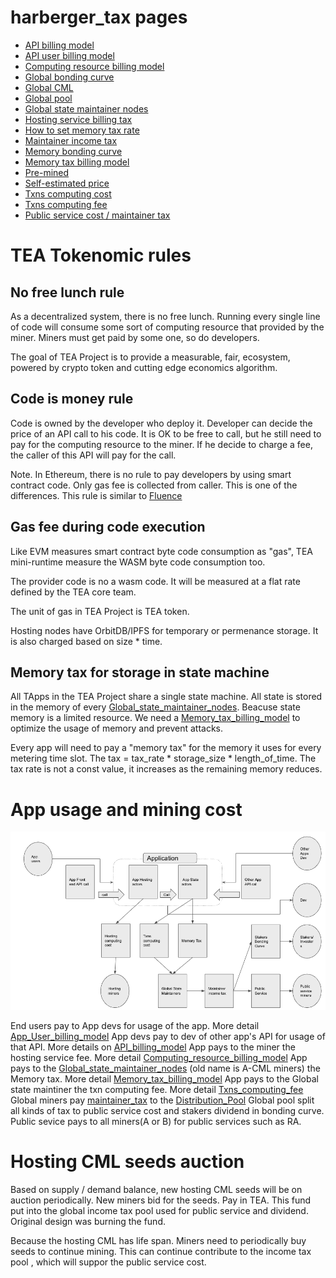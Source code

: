 # harberger_tax pages

* [API billing model](API_billing_model.md)
* [API user billing model](App_User_billing_model.md)
* [Computing resource billing model](Computing_resource_billing_model.md)
* [Global bonding curve](Global_bonding_curve.md)
* [Global CML](Maintainer_tax.md)
* [Global pool](/epoch10_billing_tax/Collection_pool.md)
* [Global state maintainer nodes](Global_state_maintainer_nodes.md)
* [Hosting service billing tax](hosting_service_billing_tax.md)
* [How to set memory tax rate](how_to_set_memory_tax_rate.md)
* [Maintainer income tax](maintainer_tax.md)
* [Memory bonding curve](memory_bonding_curve.md)
* [Memory tax billing model](Memory_tax_billing_model.md)
* [Pre-mined](pre_mined.md)
* [Self-estimated price](self_estimate_price.md)
* [Txns computing cost](Txns_computing_cost.md)
* [Txns computing fee](Txns_computing_fee.md)
* [Public service cost / maintainer tax](What_if_public_service_cost_run_off_maintainer_income_tax.md)

# TEA Tokenomic rules

## No free lunch rule

As a decentralized system, there is no free lunch. Running every single line of code will consume some sort of computing resource that provided by the miner. Miners must get paid by some one, so do developers. 

The goal of TEA Project is to provide a measurable, fair, ecosystem, powered by crypto token and cutting edge economics algorithm. 

## Code is money rule

Code is owned by the developer who deploy it. Developer can decide the price of an API call to his code. It is OK to be free to call, but he still need to pay for the computing resource to the miner.  If he decide to charge a fee, the caller of this API will pay for the call.

Note. In Ethereum, there is no rule to pay developers by using smart contract code. Only gas fee is collected from caller. This is one of the differences. This rule is similar to [Fluence](https://fluence.network/)

## Gas fee during code execution

Like EVM measures smart contract byte code consumption as  "gas", TEA mini-runtime measure the WASM byte code consumption too. 

The provider code is no a wasm code. It will be measured at a flat rate defined by the TEA core team.

The unit of gas in TEA Project is TEA token.

Hosting nodes have OrbitDB/IPFS for temporary or permenance storage. It is also charged based on size * time.

## Memory tax for storage in state machine

All TApps in the TEA Project share a single state machine. All state is stored in the memory of every [Global_state_maintainer_nodes](Global_state_maintainer_nodes.md). Beacuse state memory is a limited resource. We need a [Memory_tax_billing_model](Memory_tax_billing_model.md) to optimize the usage of memory and prevent attacks. 

Every app will need to pay a "memory tax" for the memory it uses for every metering time slot. The tax = tax_rate * storage_size * length_of_time. The tax rate is not a const value, it increases as the remaining memory reduces. 

# App usage and mining cost

![WX20220618-150639.png](WX20220618-150639.png)

End users pay to App devs for usage of the app. More detail [App_User_billing_model](App_User_billing_model.md)
App devs pay to dev of other app's API for usage of that API. More details on [API_billing_model](API_billing_model.md)
App pays to the miner the hosting service fee. More detail [Computing_resource_billing_model](Computing_resource_billing_model.md)
App pays to the [Global_state_maintainer_nodes](Global_state_maintainer_nodes.md) (old name is A-CML miners) the Memory tax. More detail [Memory_tax_billing_model](Memory_tax_billing_model.md)
App pays to the Global state maintiner the txn computing fee. More detail [Txns_computing_fee](Txns_computing_fee.md)
Global miners pay [maintainer_tax](maintainer_tax.md) to the [Distribution_Pool](../epoch10_billing_tax/Distribution_Pool.md)
Global pool split all kinds of tax to public service cost and stakers dividend in bonding curve.
Public sevice pays to all miners(A or B) for public services such as RA.

# Hosting CML seeds auction

Based on supply / demand balance, new hosting CML seeds will be on auction periodically.
New miners bid for the seeds. Pay in TEA.
This fund put into the global income tax pool used for public service and dividend. Original design was burning the fund.

Because the hosting CML has life span. Miners need to periodically buy 
seeds to continue mining. This can continue contribute to the income tax pool , which will suppor the public service cost.
